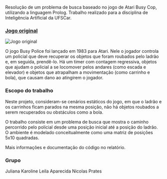Resolução de um problema de busca baseado no jogo de Atari Busy Cop, utilizando a linguagem Prolog.
Trabalho realizado para a disciplina de Inteligência Artificial da UFSCar.

### [Jogo original](https://www.youtube.com/watch?v=jeY1ML0d3CI)

![Jogo original](http://www.danielgularte.com.br/bojoga/files/2009/12/s_KeystoneKapers_2.png)

O jogo Busy Police foi lançado em 1983 para Atari. Nele o jogador controla um policial
que deve recuperar os objetos que foram roubados pelo ladrão e, em seguida, prendê-lo.
Há um timer com contagem regressiva, objetos que ajudam o policial a se locomover
pelos andares (como escada e elevador) e objetos que atrapalham a movimentação
(como carrinho e bola), que causam dano ao atingirem o jogador.

### Escopo do trabalho

Neste projeto, consideram-se cenários estáticos do jogo, em que o ladrão e os carrinhos
ficam parados na mesma posição, não há objetos roubados a serem recuperados ou
obstáculos como a bola. 

O trabalho consiste em um problema de busca que mostra o caminho percorrido pelo
policial desde uma posição inicial até a posição do ladrão.
O ambiente é modelado conceitualmente como uma matriz de posições 5x10 quadradas.

Mais informações e documentação do código no relatório.

### Grupo

Juliana Karoline
Leila Aparecida
Nicolas Prates


